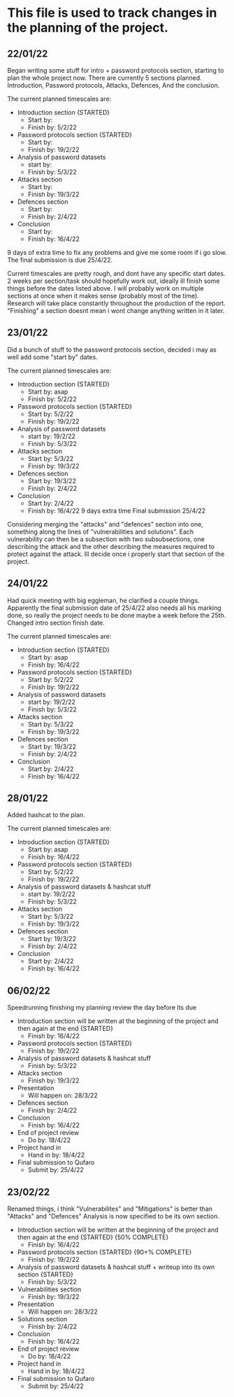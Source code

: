 # This file is used to track changes in the planning of the project.

## 22/01/22
Began writing some stuff for intro + password protocols section, starting to plan the whole project now.
There are currently 5 sections planned. Introduction, Password protocols, Attacks, Defences, And the conclusion.

The current planned timescales are:

* Introduction section {STARTED}
  * Start by:
  * Finish by: 5/2/22
* Password protocols section {STARTED}
  * Start by:
  * Finish by: 19/2/22
* Analysis of password datasets
  * start by:
  * Finish by: 5/3/22
* Attacks section
  * Start by:
  * Finish by: 19/3/22
* Defences section
  * Start by:
  * Finish by: 2/4/22
* Conclusion
  * Start by:
  * Finish by: 16/4/22

9 days of extra time to fix any problems and give me some room if i go slow.
The final submission is due 25/4/22.

Current timescales are pretty rough, and dont have any specific start dates.
2 weeks per section/task should hopefully work out, ideally ill finish some things before the dates listed above.
I will probably work on multiple sections at once when it makes sense (probably most of the time).
Research will take place constantly throughout the production of the report.
"Finishing" a section doesnt mean i wont change anything written in it later.



## 23/01/22
Did a bunch of stuff to the password protocols section, decided i may as well add some "start by" dates.

The current planned timescales are:
* Introduction section {STARTED}
  * Start by: asap
  * Finish by: 5/2/22
* Password protocols section {STARTED}
  * Start by: 5/2/22
  * Finish by: 19/2/22
* Analysis of password datasets
  * start by: 19/2/22
  * Finish by: 5/3/22
* Attacks section
  * Start by: 5/3/22
  * Finish by: 19/3/22
* Defences section
  * Start by: 19/3/22
  * Finish by: 2/4/22
* Conclusion
  * Start by: 2/4/22
  * Finish by: 16/4/22
9 days extra time
Final submission 25/4/22

Considering merging the "attacks" and "defences" section into one, something along the lines of "vulnerabilities and solutions".
Each vulnerability can then be a subsection with two subsubsections, one describing the attack and the other describing the measures required to protect against the attack.
Ill decide once i properly start that section of the project.



## 24/01/22
Had quick meeting with big eggleman, he clarified a couple things.
Apparently the final submission date of 25/4/22 also needs all his marking done, so really the project needs to be done maybe a week before the 25th.
Changed intro section finish date.

The current planned timescales are:
* Introduction section {STARTED}
  * Start by: asap
  * Finish by: 16/4/22
* Password protocols section {STARTED}
  * Start by: 5/2/22
  * Finish by: 19/2/22
* Analysis of password datasets
  * start by: 19/2/22
  * Finish by: 5/3/22
* Attacks section
  * Start by: 5/3/22
  * Finish by: 19/3/22
* Defences section
  * Start by: 19/3/22
  * Finish by: 2/4/22
* Conclusion
  * Start by: 2/4/22
  * Finish by: 16/4/22




## 28/01/22
Added hashcat to the plan.

The current planned timescales are:
* Introduction section {STARTED}
  * Start by: asap
  * Finish by: 16/4/22
* Password protocols section {STARTED}
  * Start by: 5/2/22
  * Finish by: 19/2/22
* Analysis of password datasets & hashcat stuff
  * start by: 19/2/22
  * Finish by: 5/3/22
* Attacks section
  * Start by: 5/3/22
  * Finish by: 19/3/22
* Defences section
  * Start by: 19/3/22
  * Finish by: 2/4/22
* Conclusion
  * Start by: 2/4/22
  * Finish by: 16/4/22




##  06/02/22
Speedrunning finishing my planning review the day before its due

* Introduction section will be written at the beginning of the project and then again at the end {STARTED}
  * Finish by: 16/4/22
* Password protocols section {STARTED}
  * Finish by: 19/2/22
* Analysis of password datasets & hashcat stuff
  * Finish by: 5/3/22
* Attacks section
  * Finish by: 19/3/22
* Presentation
  * Will happen on: 28/3/22
* Defences section
  * Finish by: 2/4/22
* Conclusion
  * Finish by: 16/4/22
* End of project review
  * Do by: 18/4/22
* Project hand in
  * Hand in by: 18/4/22
* Final submission to Qufaro
  * Submit by: 25/4/22



## 23/02/22
Renamed things, i think "Vulnerabilites" and "Mitigations" is better than "Attacks" and "Defences"
Analysis is now specified to be its own section.

* Introduction section will be written at the beginning of the project and then again at the end {STARTED} {50% COMPLETE}
  * Finish by: 16/4/22
* Password protocols section {STARTED} {90+% COMPLETE}
  * Finish by: 19/2/22
* Analysis of password datasets & hashcat stuff + writeup into its own section {STARTED}
  * Finish by: 5/3/22
* Vulnerabilities section
  * Finish by: 19/3/22
* Presentation
  * Will happen on: 28/3/22
* Solutions section
  * Finish by: 2/4/22
* Conclusion
  * Finish by: 16/4/22
* End of project review
  * Do by: 18/4/22
* Project hand in
  * Hand in by: 18/4/22
* Final submission to Qufaro
  * Submit by: 25/4/22
